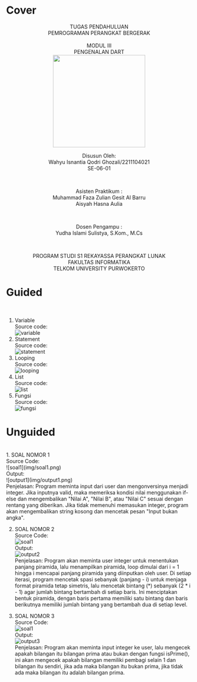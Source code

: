 # Cover #
<div align="center">
TUGAS PENDAHULUAN <br>
PEMROGRAMAN PERANGKAT BERGERAK <br>
<br>
MODUL III <br>
PENGENALAN DART <br>

<img src="https://lac.telkomuniversity.ac.id/wp-content/uploads/2021/01/cropped-1200px-Telkom_University_Logo.svg-270x270.png" width="250px">

<br>

Disusun Oleh: <br>
Wahyu Isnantia Qodri Ghozali/2211104021 <br>
SE-06-01 <br>

<br>

Asisten Praktikum : <br>
Muhammad Faza Zulian Gesit Al Barru <br>
Aisyah Hasna Aulia <br>

<br>

Dosen Pengampu : <br>
Yudha Islami Sulistya, S.Kom., M.Cs <br>

<br>

PROGRAM STUDI S1 REKAYASSA PERANGKAT LUNAK <br>
FAKULTAS INFORMATIKA <br> 
TELKOM UNIVERSITY PURWOKERTO <br>

</div>

# Guided
<br>

1. Variable <br>
   Source code: <br>
   ![variable](img/1.png)
    <br>
2. Statement <br>
   Source code: <br>
   ![statement](img/2.png)
    <br>
3. Looping <br>
   Source code: <br>
   ![looping](img/3.png)
    <br>
4. List <br>
   Source code: <br>
   ![list](img/4.png)
    <br>
5. Fungsi <br>
   Source code: <br>
   ![fungsi](img/5.png)
    <br>

# Unguided
<br>
1. SOAL NOMOR 1 <br>
   Source Code: <br>
   ![soal1](img/soal1.png)
   <br>
   Output: <br>
   ![output1](img/output1.png)
   <br>
   Penjelasan: 
   Program meminta input dari user dan mengonversinya menjadi integer. Jika inputnya valid, maka memeriksa kondisi nilai menggunakan if-else dan mengembalikan "Nilai A", "Nilai B", atau "Nilai C" sesuai dengan rentang yang diberikan. Jika tidak memenuhi memasukan integer, program akan mengembalikan string kosong dan mencetak pesan "Input bukan angka".

2. SOAL NOMOR 2 <br>
   Source Code: <br>
   ![soal1](img/soal2.png)
   <br>
   Output: <br>
   ![output2](img/output2.png)
   <br>
   Penjelasan: 
   Program akan meminta user integer untuk menentukan panjang piramida, lalu menampilkan piramida, loop dimulai dari i = 1 hingga i mencapai panjang piramida yang diinputkan oleh user. Di setiap iterasi, program mencetak spasi sebanyak (panjang - i) untuk menjaga format piramida tetap simetris, lalu mencetak bintang (*) sebanyak (2 * i - 1) agar jumlah bintang bertambah di setiap baris. Ini menciptakan bentuk piramida, dengan baris pertama memiliki satu bintang dan baris berikutnya memiliki jumlah bintang yang bertambah dua di setiap level.

3. SOAL NOMOR 3 <br>
   Source Code: <br>
   ![soal1](img/soal3.png)
   <br>
   Output: <br>
   ![output3](img/output3.png)
   <br>
   Penjelasan: 
   Program akan meminta input integer ke user, lalu mengecek apakah bilangan itu bilangan prima atau bukan dengan fungsi isPrime(), ini akan mengecek apakah bilangan memiliki pembagi selain 1 dan bilangan itu sendiri, jika ada maka bilangan itu bukan prima, jika tidak ada maka bilangan itu adalah bilangan prima.